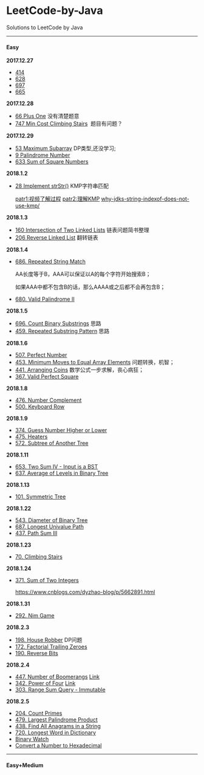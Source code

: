 # LeetCode-by-Java
Solutions to LeetCode by Java

-------------------

#### Easy

**2017.12.27**
 - [414](https://leetcode.com/problems/third-maximum-number/)
 - [628](https://leetcode.com/problems/maximum-product-of-three-numbers/)
 - [697](https://leetcode.com/problems/degree-of-an-array/)
 - [665](https://leetcode.com/problems/non-decreasing-array/)

**2017.12.28**
 - [66 Plus One](https://leetcode.com/problems/plus-one/) 没有清楚题意
 - [747 Min Cost Climbing Stairs](https://leetcode.com/problems/min-cost-climbing-stairs/description/)  题目有问题？

**2017.12.29**
 - [53 Maximum Subarray](https://leetcode.com/problems/maximum-subarray) DP类型,还没学习;
 - [9 Palindrome Number](https://leetcode.com/problems/palindrome-number/)
 - [633 Sum of Square Numbers](https://leetcode.com/problems/sum-of-square-numbers/)

**2018.1.2**

- [28 Implement strStr()](https://leetcode.com/problems/implement-strstr/description/) KMP字符串匹配

  [patr1:视频了解过程](https://www.bilibili.com/video/av11866460/?redirectFrom=h5) [patr2:理解KMP](http://blog.csdn.net/v_july_v/article/details/7041827) [why-jdks-string-indexof-does-not-use-kmp/](https://stackoverflow.com/questions/19543547/why-jdks-string-indexof-does-not-use-kmp/)

**2018.1.3**

- [160 Intersection of Two Linked Lists](https://leetcode.com/problems/intersection-of-two-linked-lists/description/) 链表问题简书整理
- [206 Reverse Linked List](https://leetcode.com/problems/reverse-linked-list/description/) 翻转链表

**2018.1.4**

- [686. Repeated String Match](https://leetcode.com/problems/repeated-string-match/description/)

  AA长度等于B，AAA可以保证以A的每个字符开始搜索B；

  如果AAA中都不包含B的话，那么AAAA或之后都不会再包含B；

- [680. Valid Palindrome II](https://leetcode.com/problems/valid-palindrome-ii/description/)

**2018.1.5**

- [696. Count Binary Substrings](https://leetcode.com/problems/count-binary-substrings/description/) 思路
- [459. Repeated Substring Pattern](https://leetcode.com/problems/repeated-substring-pattern/description/) 思路

**2018.1.6**

- [507. Perfect Number](https://leetcode.com/problems/perfect-number/submissions/1)
- [453. Minimum Moves to Equal Array Elements](https://leetcode.com/problems/minimum-moves-to-equal-array-elements/description/) 问题转换，机智；
- [441. Arranging Coins](https://leetcode.com/problems/arranging-coins/submissions/1) 数学公式一步求解，丧心病狂；
- [367. Valid Perfect Square](https://leetcode.com/problems/valid-perfect-square/description/)




**2018.1.8**

- [476. Number Complement](https://leetcode.com/problems/number-complement/description/)
- [500. Keyboard Row](https://leetcode.com/problems/keyboard-row/description/)

**2018.1.9**

- [374. Guess Number Higher or Lower](https://leetcode.com/problems/guess-number-higher-or-lower/description/)
- [475. Heaters](https://leetcode.com/problems/heaters/description/)
- [572. Subtree of Another Tree](https://leetcode.com/problems/subtree-of-another-tree/description/)

**2018.1.11**

- [653. Two Sum IV - Input is a BST](https://leetcode.com/problems/two-sum-iv-input-is-a-bst/description/)
- [637. Average of Levels in Binary Tree](https://leetcode.com/problems/average-of-levels-in-binary-tree/description/)

**2018.1.13**

- [101. Symmetric Tree](https://leetcode.com/problems/symmetric-tree/description/)


**2018.1.22**

- [543. Diameter of Binary Tree](https://leetcode.com/problems/diameter-of-binary-tree/description/)
- [687. Longest Univalue Path](https://leetcode.com/problems/longest-univalue-path/description/)
- [437. Path Sum III](https://leetcode.com/problems/path-sum-iii/description/)


**2018.1.23**

- [70. Climbing Stairs](https://leetcode.com/problems/climbing-stairs/description/)


**2018.1.24**

- [371. Sum of Two Integers](https://leetcode.com/problems/sum-of-two-integers/description/)

  https://www.cnblogs.com/dyzhao-blog/p/5662891.html

**2018.1.31**

- [292. Nim Game](https://leetcode.com/problems/nim-game/description/)


**2018.2.3**

- [198. House Robber](https://leetcode.com/problems/house-robber/description/) DP问题
- [172. Factorial Trailing Zeroes](https://leetcode.com/problems/factorial-trailing-zeroes/description/)
- [190. Reverse Bits](https://leetcode.com/problems/reverse-bits/description/)


**2018.2.4**

- [447. Number of Boomerangs](https://leetcode.com/problems/number-of-boomerangs/description/)  [Link](https://segmentfault.com/a/1190000008162435)
- [342. Power of Four](https://leetcode.com/problems/power-of-four/description/)  [Link](http://www.cnblogs.com/grandyang/p/5403783.html)
- [303. Range Sum Query - Immutable](https://leetcode.com/problems/range-sum-query-immutable/description/)

**2018.2.5**

- [204. Count Primes](https://leetcode.com/problems/count-primes/hints/)
- [479. Largest Palindrome Product](https://leetcode.com/problems/largest-palindrome-product/description/)
- [438. Find All Anagrams in a String](https://leetcode.com/problems/find-all-anagrams-in-a-string/description/)
- [720. Longest Word in Dictionary](https://leetcode.com/problems/longest-word-in-dictionary/description/)
- [Binary Watch](https://leetcode.com/problems/binary-watch/description/)
- [Convert a Number to Hexadecimal](https://leetcode.com/problems/convert-a-number-to-hexadecimal/description/)


---------------

#### Easy+Medium

